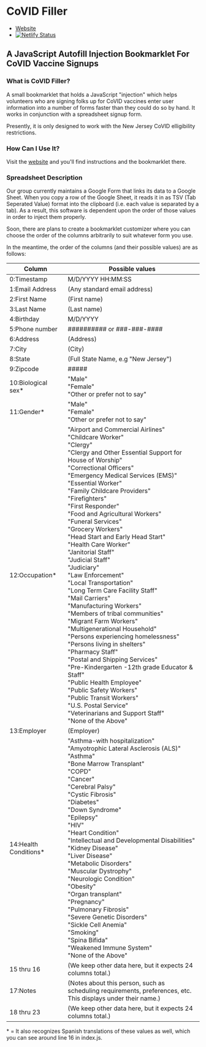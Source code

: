 # CoVID Filler

* [Website](https://covid-injection.netlify.app/)
* [![Netlify Status](https://api.netlify.com/api/v1/badges/7447f05c-93a8-44ac-aef3-f20732e86808/deploy-status)](https://app.netlify.com/sites/covid-injection/deploys)

## A JavaScript Autofill Injection Bookmarklet For CoVID Vaccine Signups

### What is CoVID Filler?

A small bookmarklet that holds a JavaScript "injection" which helps volunteers who are signing folks up for CoVID vaccines enter user information into a number of forms faster than they could do so by hand. It works in conjunction with a spreadsheet signup form.

Presently, it is only designed to work with the New Jersey CoVID elligibility restrictions.

### How Can I Use It?

Visit the [website](https://covid-injection.netlify.app/) and you'll find instructions and the bookmarklet there.

### Spreadsheet Description

Our group currently maintains a Google Form that links its data to a Google Sheet. When you copy a row of the Google Sheet, it reads it in as TSV (Tab Seperated Value) format into the clipboard (i.e. each value is separated by a tab). As a result, this software is dependent upon the order of those values in order to inject them properly.

Soon, there are plans to create a bookmarklet customizer where you can choose the order of the columns arbitrarily to suit whatever form you use.

In the meantime, the order of the columns (and their possible values) are as follows:

Column | Possible values
------ | ---------------
0:Timestamp | M/D/YYYY HH:MM:SS
1:Email Address | (Any standard email address)
2:First Name | (First name)
3:Last Name | (Last name)
4:Birthday | M/D/YYYY
5:Phone number | ########## or ###-###-####
6:Address | (Address)
7:City | (City)
8:State | (Full State Name, e.g "New Jersey")
9:Zipcode | #####
10:Biological sex* | "Male" <br> "Female" <br> "Other or prefer not to say"
11:Gender* | "Male" <br> "Female" <br> "Other or prefer not to say"
12:Occupation* | "Airport and Commercial Airlines" <br> "Childcare Worker" <br> "Clergy" <br> "Clergy and Other Essential Support for House of Worship" <br> "Correctional Officers" <br> "Emergency Medical Services (EMS)" <br> "Essential Worker" <br> "Family Childcare Providers" <br> "Firefighters" <br> "First Responder" <br> "Food and Agricultural Workers" <br> "Funeral Services" <br> "Grocery Workers" <br> "Head Start and Early Head Start" <br> "Health Care Worker" <br> "Janitorial Staff" <br> "Judicial Staff" <br> "Judiciary" <br> "Law Enforcement" <br> "Local Transportation" <br> "Long Term Care Facility Staff" <br> "Mail Carriers" <br> "Manufacturing Workers" <br> "Members of tribal communities" <br> "Migrant Farm Workers" <br> "Multigenerational Household" <br> "Persons experiencing homelessness" <br> "Persons living in shelters" <br> "Pharmacy Staff" <br> "Postal and Shipping Services" <br> "Pre-Kindergarten -12th grade Educator & Staff" <br> "Public Health Employee" <br> "Public Safety Workers" <br> "Public Transit Workers" <br> "U.S. Postal Service" <br> "Veterinarians and Support Staff" <br> "None of the Above"
13:Employer | (Employer)
14:Health Conditions* | "Asthma-with hospitalization" <br> "Amyotrophic Lateral Asclerosis (ALS)" <br> "Asthma" <br> "Bone Marrow Transplant" <br> "COPD" <br> "Cancer" <br> "Cerebral Palsy" <br> "Cystic Fibrosis" <br> "Diabetes" <br> "Down Syndrome" <br> "Epilepsy" <br> "HIV" <br> "Heart Condition" <br> "Intellectual and Developmental Disabilities" <br> "Kidney Disease" <br> "Liver Disease" <br> "Metabolic Disorders" <br> "Muscular Dystrophy" <br> "Neurologic Condition" <br> "Obesity" <br> "Organ transplant" <br> "Pregnancy" <br> "Pulmonary Fibrosis" <br> "Severe Genetic Disorders" <br> "Sickle Cell Anemia" <br> "Smoking" <br> "Spina Bifida" <br> "Weakened Immune System" <br> "None of the Above"
15 thru 16 | (We keep other data here, but it expects 24 columns total.)
17:Notes | (Notes about this person, such as scheduling requirements, preferences, etc. This displays under their name.)
18 thru 23 | (We keep other data here, but it expects 24 columns total.)

\* = It also recognizes Spanish translations of these values as well, which you can see around line 16 in index.js.